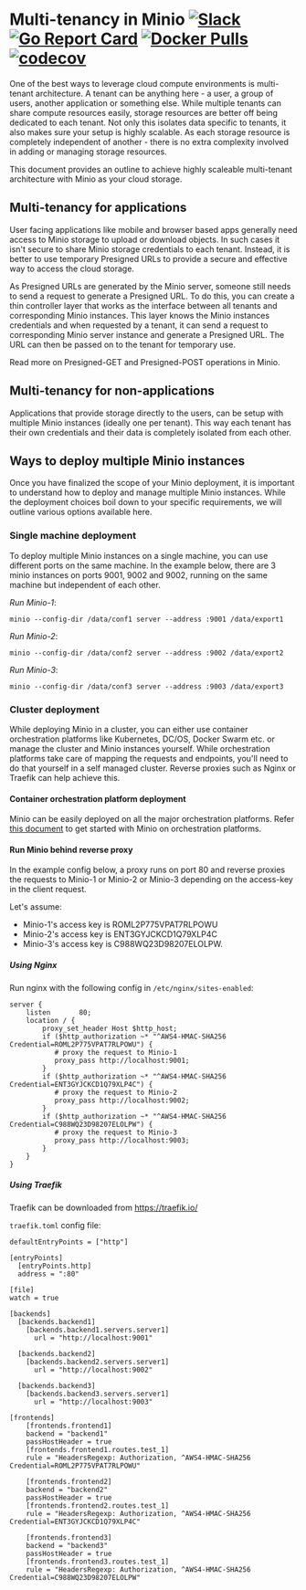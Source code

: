 # Multi-tenancy in Minio [![Slack](https://slack.minio.io/slack?type=svg)](https://slack.minio.io) [![Go Report Card](https://goreportcard.com/badge/minio/minio)](https://goreportcard.com/report/minio/minio) [![Docker Pulls](https://img.shields.io/docker/pulls/minio/minio.svg?maxAge=604800)](https://hub.docker.com/r/minio/minio/) [![codecov](https://codecov.io/gh/minio/minio/branch/master/graph/badge.svg)](https://codecov.io/gh/minio/minio)

One of the best ways to leverage cloud compute environments is multi-tenant architecture. A tenant can be anything here - a user, a group of users, another application or something else. While multiple tenants can share compute resources easily, storage resources are better off being dedicated to each tenant. Not only this isolates data specific to tenants, it also makes sure your setup is highly scalable. As each storage resource is completely independent of another - there is no extra complexity involved in adding or managing storage resources.

This document provides an outline to achieve highly scaleable multi-tenant architecture with Minio as your cloud storage.

## Multi-tenancy for applications
User facing applications like mobile and browser based apps generally need access to Minio storage to upload or download objects. In such cases it isn't secure to share Minio storage credentials to each tenant. Instead, it is better to use temporary Presigned URLs to provide a secure and effective way to access the cloud storage.

As Presigned URLs are generated by the Minio server, someone still needs to send a request to generate a Presigned URL. To do this, you can create a thin controller layer that works as the interface between all tenants and corresponding Minio instances. This layer knows the Minio instances credentials and when requested by a tenant, it can send a request to corresponding Minio server instance and generate a Presigned URL. The URL can then be passed on to the tenant for temporary use.

Read more on Presigned-GET and Presigned-POST operations in Minio.

## Multi-tenancy for non-applications
Applications that provide storage directly to the users, can be setup with multiple Minio instances (ideally one per tenant). This way each tenant has their own credentials and their data is completely isolated from each other.

## Ways to deploy multiple Minio instances
Once you have finalized the scope of your Minio deployment, it is important to understand how to deploy and manage multiple Minio instances. While the deployment choices boil down to your specific requirements, we will outline various options available here.

### Single machine deployment
To deploy multiple Minio instances on a single machine, you can use different ports on the same machine. In the example below, there are 3 minio instances on ports 9001, 9002 and 9002, running on the same machine but independent of each other.

*Run Minio-1*:
```
minio --config-dir /data/conf1 server --address :9001 /data/export1
```

*Run Minio-2*:
```
minio --config-dir /data/conf2 server --address :9002 /data/export2
```

*Run Minio-3*:
```
minio --config-dir /data/conf3 server --address :9003 /data/export3
```

### Cluster deployment
While deploying Minio in a cluster, you can either use container orchestration platforms like Kubernetes, DC/OS, Docker Swarm etc. or manage the cluster and Minio instances yourself. While orchestration platforms take care of mapping the requests and endpoints, you'll need to do that yourself in a self managed cluster. Reverse proxies such as Nginx or Traefik can help achieve this.

#### Container orchestration platform deployment
Minio can be easily deployed on all the major orchestration platforms. Refer [this document](https://docs.minio.io/docs/minio-deployment-quickstart-guide) to get started with Minio on orchestration platforms.  

#### Run Minio behind reverse proxy
In the example config below, a proxy runs on port 80 and reverse proxies the requests to Minio-1 or Minio-2 or Minio-3 depending on the access-key in the client request.

Let's assume:
* Minio-1's access key is ROML2P775VPAT7RLPOWU
* Minio-2's access key is ENT3GYJCKCD1Q79XLP4C
* Minio-3's access key is C988WQ23D98207ELOLPW.

##### Using Nginx
Run nginx with the following config in `/etc/nginx/sites-enabled`:

```
server {
    listen       80;
	location / {
	    proxy_set_header Host $http_host;
	    if ($http_authorization ~* "^AWS4-HMAC-SHA256 Credential=ROML2P775VPAT7RLPOWU") {
           # proxy the request to Minio-1
	       proxy_pass http://localhost:9001;
	    }
	    if ($http_authorization ~* "^AWS4-HMAC-SHA256 Credential=ENT3GYJCKCD1Q79XLP4C") {
           # proxy the request to Minio-2
	       proxy_pass http://localhost:9002;
	    }
	    if ($http_authorization ~* "^AWS4-HMAC-SHA256 Credential=C988WQ23D98207ELOLPW") {
           # proxy the request to Minio-3
	       proxy_pass http://localhost:9003;
	    }
    }
}
```

##### Using Traefik
Traefik can be downloaded from https://traefik.io/

`traefik.toml` config file:

```
defaultEntryPoints = ["http"]

[entryPoints]
  [entryPoints.http]
  address = ":80"

[file]
watch = true

[backends]
  [backends.backend1]
    [backends.backend1.servers.server1]
      url = "http://localhost:9001"

  [backends.backend2]
    [backends.backend2.servers.server1]
      url = "http://localhost:9002"

  [backends.backend3]
    [backends.backend3.servers.server1]
      url = "http://localhost:9003"

[frontends]
    [frontends.frontend1]
    backend = "backend1"
    passHostHeader = true
    [frontends.frontend1.routes.test_1]
    rule = "HeadersRegexp: Authorization, ^AWS4-HMAC-SHA256 Credential=ROML2P775VPAT7RLPOWU"

    [frontends.frontend2]
    backend = "backend2"
    passHostHeader = true
    [frontends.frontend2.routes.test_1]
    rule = "HeadersRegexp: Authorization, ^AWS4-HMAC-SHA256 Credential=ENT3GYJCKCD1Q79XLP4C"

    [frontends.frontend3]
    backend = "backend3"
    passHostHeader = true
    [frontends.frontend3.routes.test_1]
    rule = "HeadersRegexp: Authorization, ^AWS4-HMAC-SHA256 Credential=C988WQ23D98207ELOLPW"
```
